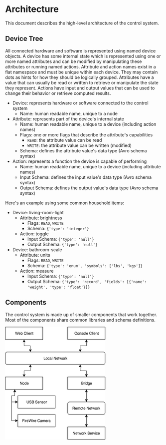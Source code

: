 # Architecture

This document describes the high-level architecture of the control system.

## Device Tree

All connected hardware and software is represented using named device objects. A device has some internal state
which is represented using one or more named attributes and can be modified by manipulating these attributes or running
named actions. Attribute and action names exist in a flat namespace and must be unique within each device. They may
contain dots as hints for how they should be logically grouped. Attributes have a value that can usually be read or
written to retrieve or manipulate the state they represent. Actions have input and output values that can be used to
change their behavior or retrieve computed results.

* Device: represents hardware or software connected to the control system
  * Name: human readable name, unique to a node
* Attribute: represents part of the device's internal state
  * Name: human readable name, unique to a device (including action names)
  * Flags: one or more flags that describe the attribute's capabilities
    * `READ`: the attribute value can be read
    * `WRITE`: the attribute value can be written (modified)
  * Schema: defines the attribute value's data type (Avro schema syntax)
* Action: represents a function the device is capable of performing
  * Name: human readable name, unique to a device (including attribute names)
  * Input Schema: defines the input value's data type (Avro schema syntax)
  * Output Schema: defines the output value's data type (Avro schema syntax)

Here's an example using some common household items:

* Device: living-room-light
  * Attribute: brightness
    * Flags: `READ`, `WRITE`
    * Schema: `{'type': 'integer'}`
  * Action: toggle
    * Input Schema: `{'type': 'null'}`
    * Output Schema: `{'type': 'null'}`
* Device: bathroom-scale
  * Attribute: units
    * Flags: `READ`, `WRITE`
    * Schema: `{'type': 'enum', 'symbols': ['lbs', 'kgs']}`
  * Action: measure
    * Input Schema: `{'type': 'null'}`
    * Output Schema: `{'type': 'record', 'fields': [{'name': 'weight', 'type': 'float'}]}`

## Components

The control system is made up of smaller components that work together. Most of the components share common libraries
and schema definitions.

![](components.png)
